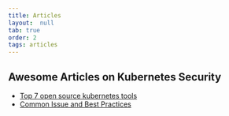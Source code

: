 ```yaml
---
title: Articles
layout:  null
tab: true
order: 2
tags: articles
---
```

## Awesome Articles on Kubernetes Security

* [Top 7 open source kubernetes tools](https://mattermost.com/blog/the-top-7-open-source-tools-for-securing-your-kubernetes-cluster/)
* [Common Issue and Best Practices](https://snyk.io/learn/kubernetes-security/)


